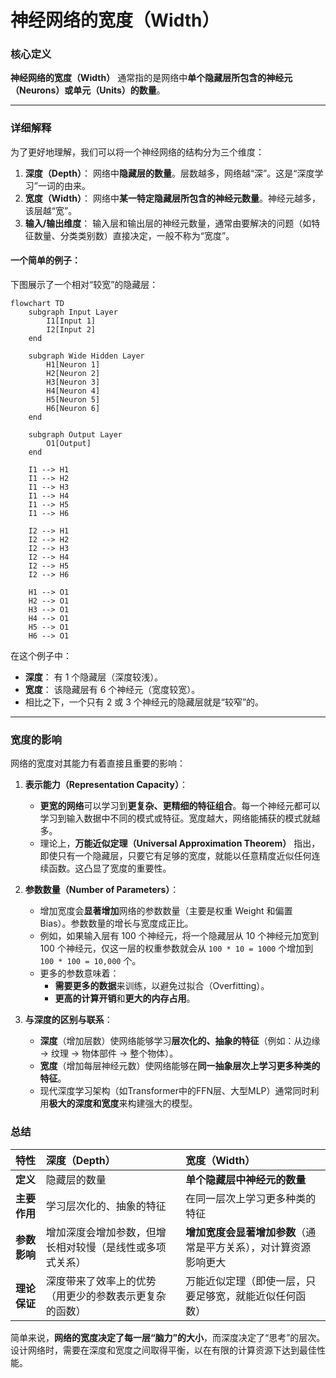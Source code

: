 
# 神经网络的宽度（Width）

### 核心定义

**神经网络的宽度（Width）** 通常指的是网络中**单个隐藏层所包含的神经元（Neurons）或单元（Units）的数量**。

---

### 详细解释

为了更好地理解，我们可以将一个神经网络的结构分为三个维度：

1.  **深度（Depth）**： 网络中**隐藏层的数量**。层数越多，网络越“深”。这是“深度学习”一词的由来。
2.  **宽度（Width）**： 网络中**某一特定隐藏层所包含的神经元数量**。神经元越多，该层越“宽”。
3.  **输入/输出维度**： 输入层和输出层的神经元数量，通常由要解决的问题（如特征数量、分类类别数）直接决定，一般不称为“宽度”。

#### 一个简单的例子：

下图展示了一个相对“较宽”的隐藏层：

```mermaid
flowchart TD
    subgraph Input Layer
        I1[Input 1]
        I2[Input 2]
    end

    subgraph Wide Hidden Layer
        H1[Neuron 1]
        H2[Neuron 2]
        H3[Neuron 3]
        H4[Neuron 4]
        H5[Neuron 5]
        H6[Neuron 6]
    end

    subgraph Output Layer
        O1[Output]
    end

    I1 --> H1
    I1 --> H2
    I1 --> H3
    I1 --> H4
    I1 --> H5
    I1 --> H6

    I2 --> H1
    I2 --> H2
    I2 --> H3
    I2 --> H4
    I2 --> H5
    I2 --> H6

    H1 --> O1
    H2 --> O1
    H3 --> O1
    H4 --> O1
    H5 --> O1
    H6 --> O1
```

在这个例子中：
*   **深度**： 有 1 个隐藏层（深度较浅）。
*   **宽度**： 该隐藏层有 6 个神经元（宽度较宽）。
*   相比之下，一个只有 2 或 3 个神经元的隐藏层就是“较窄”的。

---

### 宽度的影响

网络的宽度对其能力有着直接且重要的影响：

1.  **表示能力（Representation Capacity）**：
    *   **更宽的网络**可以学习到**更复杂、更精细的特征组合**。每一个神经元都可以学习到输入数据中不同的模式或特征。宽度越大，网络能捕获的模式就越多。
    *   理论上，**万能近似定理（Universal Approximation Theorem）** 指出，即使只有一个隐藏层，只要它有足够的宽度，就能以任意精度近似任何连续函数。这凸显了宽度的重要性。

2.  **参数数量（Number of Parameters）**：
    *   增加宽度会**显著增加**网络的参数数量（主要是权重 Weight 和偏置 Bias）。参数数量的增长与宽度成正比。
    *   例如，如果输入层有 100 个神经元，将一个隐藏层从 10 个神经元加宽到 100 个神经元，仅这一层的权重参数就会从 `100 * 10 = 1000` 个增加到 `100 * 100 = 10,000` 个。
    *   更多的参数意味着：
        *   **需要更多的数据**来训练，以避免过拟合（Overfitting）。
        *   **更高的计算开销**和**更大的内存占用**。

3.  **与深度的区别与联系**：
    *   **深度**（增加层数）使网络能够学习**层次化的、抽象的特征**（例如：从边缘 -> 纹理 -> 物体部件 -> 整个物体）。
    *   **宽度**（增加每层神经元数）使网络能够在**同一抽象层次上学习更多种类的特征**。
    *   现代深度学习架构（如Transformer中的FFN层、大型MLP）通常同时利用**极大的深度和宽度**来构建强大的模型。

### 总结

| 特性 | 深度（Depth） | 宽度（Width） |
| :--- | :--- | :--- |
| **定义** | 隐藏层的数量 | **单个隐藏层中神经元的数量** |
| **主要作用** | 学习层次化的、抽象的特征 | 在同一层次上学习更多种类的特征 |
| **参数影响** | 增加深度会增加参数，但增长相对较慢（是线性或多项式关系） | **增加宽度会显著增加参数**（通常是平方关系），对计算资源影响更大 |
| **理论保证** | 深度带来了效率上的优势（用更少的参数表示更复杂的函数） | 万能近似定理（即使一层，只要足够宽，就能近似任何函数） |

简单来说，**网络的宽度决定了每一层“脑力”的大小**，而深度决定了“思考”的层次。设计网络时，需要在深度和宽度之间取得平衡，以在有限的计算资源下达到最佳性能。